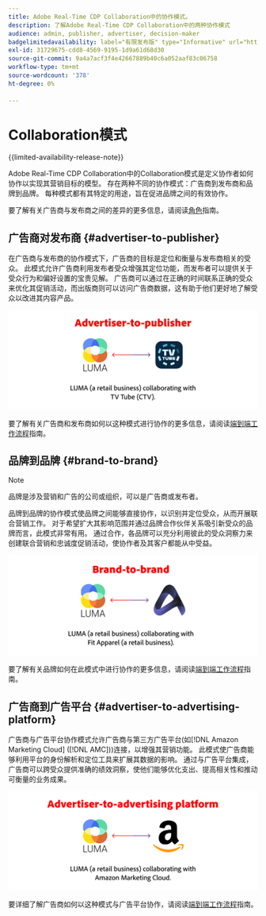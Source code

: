 ```yaml
---
title: Adobe Real-Time CDP Collaboration中的协作模式。
description: 了解Adobe Real-Time CDP Collaboration中的两种协作模式
audience: admin, publisher, advertiser, decision-maker
badgelimitedavailability: label="有限发布版" type="Informative" url="https://helpx.adobe.com/legal/product-descriptions/real-time-customer-data-platform-collaboration.html newtab=true"
exl-id: 31729675-cdd8-4569-9195-1d9a61d68d30
source-git-commit: 9a4a7acf3f4e42667889b40c6a052aaf83c06758
workflow-type: tm+mt
source-wordcount: '378'
ht-degree: 0%

---
```


# Collaboration模式

{{limited-availability-release-note}}

Adobe Real-Time CDP Collaboration中的Collaboration模式是定义协作者如何协作以实现其营销目标的模型。 存在两种不同的协作模式：广告商到发布商和品牌到品牌。 每种模式都有其特定的用途，旨在促进品牌之间的有效协作。

要了解有关广告商与发布商之间的差异的更多信息，请阅读[角色](/help/guide/overview/roles.md)指南。

## 广告商对发布商 {#advertiser-to-publisher}

在广告商与发布商的协作模式下，广告商的目标是定位和衡量与发布商相关的受众。 此模式允许广告商利用发布者受众增强其定位功能，而发布者可以提供关于受众行为和偏好设置的宝贵见解。 广告商可以通过在正确的时间联系正确的受众来优化其促销活动，而出版商则可以访问广告商数据，这有助于他们更好地了解受众以改进其内容产品。

![广告商与发布商协作示例。](/help/assets/overview/advertiser-to-publisher.png)

要了解有关广告商和发布商如何以这种模式进行协作的更多信息，请阅读[端到端工作流程](/help/guide/overview/end-to-end-workflow.md)指南。

## 品牌到品牌 {#brand-to-brand}

>[!NOTE]
>
>品牌是涉及营销和广告的公司或组织，可以是广告商或发布者。

品牌到品牌的协作模式使品牌之间能够直接协作，以识别并定位受众，从而开展联合营销工作。 对于希望扩大其影响范围并通过品牌合作伙伴关系吸引新受众的品牌而言，此模式非常有用。 通过合作，各品牌可以充分利用彼此的受众洞察力来创建联合营销和忠诚度促销活动，使协作者及其客户都能从中受益。

![品牌到品牌协作示例。](/help/assets/overview/brand-to-brand.png)

要了解有关品牌如何在此模式中进行协作的更多信息，请阅读[端到端工作流程](/help/guide/overview/end-to-end-workflow.md)指南。

## 广告商到广告平台 {#advertiser-to-advertising-platform}

广告商与广告平台协作模式允许广告商与第三方广告平台(如[!DNL Amazon Marketing Cloud] ([!DNL AMC]))连接，以增强其营销功能。 此模式使广告商能够利用平台的身份解析和定位工具来扩展其数据的影响。 通过与广告平台集成，广告商可以跨受众提供准确的绩效洞察，使他们能够优化支出、提高相关性和推动可衡量的业务成果。

![广告商与广告平台协作示例。](/help/assets/overview/advertiser-to-advertising-platform.png)

要详细了解广告商如何以这种模式与广告平台协作，请阅读[端到端工作流程](/help/guide/overview/end-to-end-workflow.md)指南。